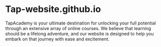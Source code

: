 # Tap-website.github.io
TapAcademy is your ultimate destination for unlocking your full potential through an extensive array of online courses. We believe that learning should be a lifelong adventure, and our website is designed to help you embark on that journey with ease and excitement.
